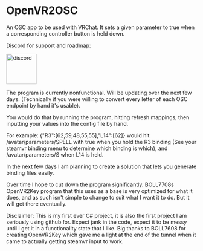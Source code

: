 # OpenVR2OSC

An OSC app to be used with VRChat. It sets a given parameter to true when a corresponding controller button is held down.

Discord for support and roadmap: 

[<img src="https://assets-global.website-files.com/6257adef93867e50d84d30e2/636e0b5061df29d55a92d945_full_logo_blurple_RGB.svg" alt="discord" width="80"/>](https://discord.gg/Wvnz28xeVM)

The program is currently nonfunctional. Will be updating over the next few days. (Technically if you were willing to convert every letter of each OSC endpoint by hand it's usable).

You would do that by running the program, hitting refresh mappings, then inputting your values into the config file by hand. 

For example:
{"R3":[62,59,48,55,55],"L14":[62]} would hit /avatar/parameters/SPELL with true when you hold the R3 binding (See your steamvr binding menu to determine which binding is which), and /avatar/parameters/S when L14 is held.

In the next few days I am planning to create a solution that lets you generate binding files easily. 

Over time I hope to cut down the program significantly. BOLL7708s OpenVR2Key program that this uses as a base is very optimized for what it does, and as such isn't simple to change to suit what I want it to do. But it will get there eventually.

Disclaimer:
This is my first ever C# project, it is also the first project I am seriously using github for. Expect jank in the code, expect it to be messy until I get it in a functionality state that I like. Big thanks to BOLL7608 for creating OpenVR2Key which gave me a light at the end of the tunnel when it came to actually getting steamvr input to work. 
